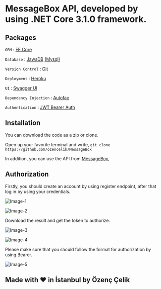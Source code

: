 # MessageBox API, developed by using .NET Core 3.1.0 framework.

## Packages
`ORM` : [EF Core](https://entityframeworkcore.com/)

`Database` : [JawsDB](https://www.jawsdb.com/) [(Mysql)](https://www.mysql.com/)

`Version Control` : [Git](https://git-scm.com/)

`Deployment` : [Heroku](https://www.heroku.com/)

`UI` : [Swagger UI](https://swagger.io/)

`Dependency Injection` : [Autofac](https://autofac.org/)

`Authentication` : [JWT Bearer Auth](https://jwt.io/introduction/)

## Installation
You can download the code as a zip or clone.

Open up your favorite terminal and write,
`git clone https://github.com/ozencelik/MessageBox`

In addition, you can use the API from [MessageBox](https://messagebox-armut.herokuapp.com/swagger/index.html),


## Authorization
Firstly, you should create an account by using register endpoint, after that log in by using your credentials.

![Image-1](https://prnt.sc/ugl1nh)

![Image-2](https://prnt.sc/ugl1pb)

Download the result and get the token to authorize.

![Image-3](https://prnt.sc/ugl1rq)

![Image-4](https://prnt.sc/ugl1ts)

Please make sure that you should follow the format for authorization by using Bearer.

![Image-5](https://prnt.sc/ugl1v7)

## Made with ❤ in İstanbul by Özenç Çelik
